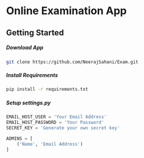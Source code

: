# Online Examination App

## Getting Started
##### Download App
```bash
git clone https://github.com/NeerajSahani/Exam.git
```
##### Install Requirements
```bash
pip install -r requirements.txt
```
##### Setup settings.py
```python
EMAIL_HOST_USER = 'Your Email Address'
EMAIL_HOST_PASSWORD = 'Your Password'
SECRET_KEY = 'Generate your own secret key'

ADMINS = [
    ('Name', 'Email Address')
]
```

